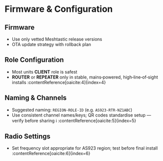 # Firmware & Configuration

## Firmware  
- Use only vetted Meshtastic release versions  
- OTA update strategy with rollback plan

## Role Configuration  
- Most units **CLIENT** role is safest  
- **ROUTER** or **REPEATER** only in stable, mains‑powered, high‑line‑of‑sight installs :contentReference[oaicite:4]{index=4}

## Naming & Channels  
- Suggested naming: `REGION‑ROLE‑ID` (e.g. `AS923‑RTR‑NZ1ABC`)  
- Use consistent channel names/keys; QR codes standardise setup — verify before sharing ℹ️ :contentReference[oaicite:5]{index=5}

## Radio Settings  
- Set frequency slot appropriate for AS923 region; test before final install :contentReference[oaicite:6]{index=6}
